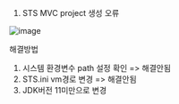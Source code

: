 1. STS MVC project 생성 오류


![image](https://user-images.githubusercontent.com/43159337/219679335-dae55c7a-8c2e-49d6-b494-d4d21fe47bf4.png)

해결방법 
1) 시스템 환경변수 path 설정 확인 => 해결안됨
2) STS.ini vm경로 변경 => 해결안됨
3) JDK버전 11미만으로 변경 

